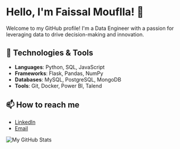 # Hello, I'm Faissal Mouflla! 👋

Welcome to my GitHub profile! I'm a Data Engineer with a passion for leveraging data to drive decision-making and innovation. 

## 🔧 Technologies & Tools
- **Languages**: Python, SQL, JavaScript
- **Frameworks**: Flask, Pandas, NumPy
- **Databases**: MySQL, PostgreSQL, MongoDB
- **Tools**: Git, Docker, Power BI, Talend

## 📫 How to reach me
- [LinkedIn](https://linkedin.com/in/faissalmouflla)
- [Email](mailto:faissalmouflla@outlook.fr)

![My GitHub Stats](https://github-readme-stats.vercel.app/api?username=Faissal-00&show_icons=true&theme=radical)
